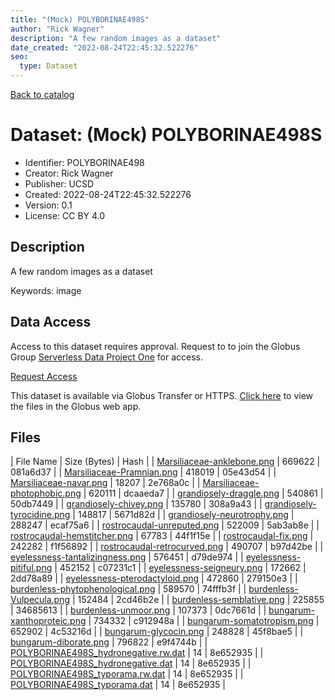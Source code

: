 ```yaml
---
title: "(Mock) POLYBORINAE498S"
author: "Rick Wagner"
description: "A few random images as a dataset"
date_created: "2022-08-24T22:45:32.522276"
seo:
  type: Dataset
---
```


[Back to catalog](../#datasets)

# Dataset: (Mock) POLYBORINAE498S

- Identifier: POLYBORINAE498
- Creator: Rick Wagner
- Publisher: UCSD
- Created: 2022-08-24T22:45:32.522276
- Version: 0.1
- License: CC BY 4.0


## Description
A few random images as a dataset

Keywords: image


## Data Access
Access to this dataset requires approval. Request to to join the Globus Group [Serverless Data Project One](https://app.globus.org/groups/cf9d1f5b-3496-11ed-b941-972795fc9504) for access.

[Request Access](https://app.globus.org/groups/cf9d1f5b-3496-11ed-b941-972795fc9504/join)

This dataset is available via Globus Transfer or HTTPS.
[Click here](https://app.globus.org/file-manager?origin_id=385d3079-5121-40bc-a52f-055296497631&origin_path=/restricted/POLYBORINAE498/) to view the files in the Globus web app.


## Files

| File Name | Size (Bytes) | Hash |
| [Marsiliaceae-anklebone.png](https://g-062a3c.0ed28.75bc.data.globus.org/restricted/POLYBORINAE498/Marsiliaceae-anklebone.png) | 669622 | 081a6d37 |
| [Marsiliaceae-Pramnian.png](https://g-062a3c.0ed28.75bc.data.globus.org/restricted/POLYBORINAE498/Marsiliaceae-Pramnian.png) | 418019 | 05e43d54 |
| [Marsiliaceae-navar.png](https://g-062a3c.0ed28.75bc.data.globus.org/restricted/POLYBORINAE498/Marsiliaceae-navar.png) | 18207 | 2e768a0c |
| [Marsiliaceae-photophobic.png](https://g-062a3c.0ed28.75bc.data.globus.org/restricted/POLYBORINAE498/Marsiliaceae-photophobic.png) | 620111 | dcaaeda7 |
| [grandiosely-draggle.png](https://g-062a3c.0ed28.75bc.data.globus.org/restricted/POLYBORINAE498/grandiosely-draggle.png) | 540861 | 50db7449 |
| [grandiosely-chivey.png](https://g-062a3c.0ed28.75bc.data.globus.org/restricted/POLYBORINAE498/grandiosely-chivey.png) | 135780 | 308a9a43 |
| [grandiosely-tyrocidine.png](https://g-062a3c.0ed28.75bc.data.globus.org/restricted/POLYBORINAE498/grandiosely-tyrocidine.png) | 148817 | 5671d82d |
| [grandiosely-neurotrophy.png](https://g-062a3c.0ed28.75bc.data.globus.org/restricted/POLYBORINAE498/grandiosely-neurotrophy.png) | 288247 | ecaf75a6 |
| [rostrocaudal-unreputed.png](https://g-062a3c.0ed28.75bc.data.globus.org/restricted/POLYBORINAE498/rostrocaudal-unreputed.png) | 522009 | 5ab3ab8e |
| [rostrocaudal-hemstitcher.png](https://g-062a3c.0ed28.75bc.data.globus.org/restricted/POLYBORINAE498/rostrocaudal-hemstitcher.png) | 67783 | 44f1f15e |
| [rostrocaudal-fix.png](https://g-062a3c.0ed28.75bc.data.globus.org/restricted/POLYBORINAE498/rostrocaudal-fix.png) | 242282 | f1f56892 |
| [rostrocaudal-retrocurved.png](https://g-062a3c.0ed28.75bc.data.globus.org/restricted/POLYBORINAE498/rostrocaudal-retrocurved.png) | 490707 | b97d42be |
| [eyelessness-tantalizingness.png](https://g-062a3c.0ed28.75bc.data.globus.org/restricted/POLYBORINAE498/eyelessness-tantalizingness.png) | 576451 | d79de974 |
| [eyelessness-pitiful.png](https://g-062a3c.0ed28.75bc.data.globus.org/restricted/POLYBORINAE498/eyelessness-pitiful.png) | 452152 | c07231c1 |
| [eyelessness-seigneury.png](https://g-062a3c.0ed28.75bc.data.globus.org/restricted/POLYBORINAE498/eyelessness-seigneury.png) | 172662 | 2dd78a89 |
| [eyelessness-pterodactyloid.png](https://g-062a3c.0ed28.75bc.data.globus.org/restricted/POLYBORINAE498/eyelessness-pterodactyloid.png) | 472860 | 279150e3 |
| [burdenless-phytophenological.png](https://g-062a3c.0ed28.75bc.data.globus.org/restricted/POLYBORINAE498/burdenless-phytophenological.png) | 589570 | 74fffb3f |
| [burdenless-Vulpecula.png](https://g-062a3c.0ed28.75bc.data.globus.org/restricted/POLYBORINAE498/burdenless-Vulpecula.png) | 152484 | 2cd46b2e |
| [burdenless-semblative.png](https://g-062a3c.0ed28.75bc.data.globus.org/restricted/POLYBORINAE498/burdenless-semblative.png) | 225855 | 34685613 |
| [burdenless-unmoor.png](https://g-062a3c.0ed28.75bc.data.globus.org/restricted/POLYBORINAE498/burdenless-unmoor.png) | 107373 | 0dc7661d |
| [bungarum-xanthoproteic.png](https://g-062a3c.0ed28.75bc.data.globus.org/restricted/POLYBORINAE498/bungarum-xanthoproteic.png) | 734332 | c912948a |
| [bungarum-somatotropism.png](https://g-062a3c.0ed28.75bc.data.globus.org/restricted/POLYBORINAE498/bungarum-somatotropism.png) | 652902 | 4c53216d |
| [bungarum-glycocin.png](https://g-062a3c.0ed28.75bc.data.globus.org/restricted/POLYBORINAE498/bungarum-glycocin.png) | 248828 | 45f8bae5 |
| [bungarum-diborate.png](https://g-062a3c.0ed28.75bc.data.globus.org/restricted/POLYBORINAE498/bungarum-diborate.png) | 796822 | e9f4744b |
| [POLYBORINAE498S_hydronegative.rw.dat](https://g-062a3c.0ed28.75bc.data.globus.org/restricted/POLYBORINAE498/POLYBORINAE498S_hydronegative.rw.dat) | 14 | 8e652935 |
| [POLYBORINAE498S_hydronegative.dat](https://g-062a3c.0ed28.75bc.data.globus.org/restricted/POLYBORINAE498/POLYBORINAE498S_hydronegative.dat) | 14 | 8e652935 |
| [POLYBORINAE498S_typorama.rw.dat](https://g-062a3c.0ed28.75bc.data.globus.org/restricted/POLYBORINAE498/POLYBORINAE498S_typorama.rw.dat) | 14 | 8e652935 |
| [POLYBORINAE498S_typorama.dat](https://g-062a3c.0ed28.75bc.data.globus.org/restricted/POLYBORINAE498/POLYBORINAE498S_typorama.dat) | 14 | 8e652935 |


